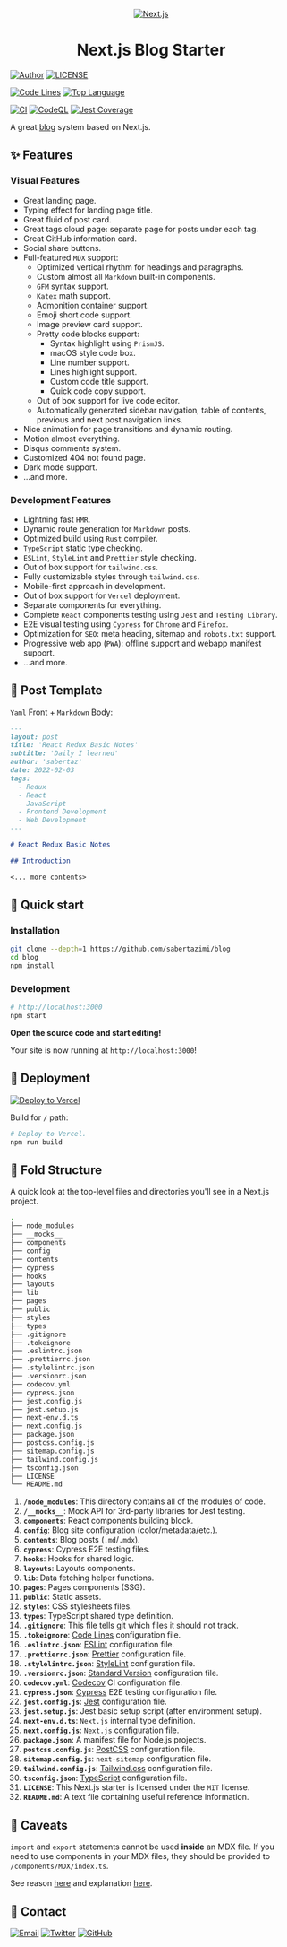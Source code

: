 <p align="center">
  <a href="https://www.nextjs.org">
    <img
      src="./.github/banner.png"
      alt="Next.js"
    />
  </a>
</p>
<h1 align="center">
  Next.js Blog Starter
</h1>

[![Author](https://img.shields.io/badge/author-sabertaz-lightgrey?style=for-the-badge)](https://github.com/sabertazimi)
[![LICENSE](https://img.shields.io/github/license/sabertazimi/blog?style=for-the-badge)](https://github.com/sabertazimi/blog/blob/main/LICENSE)

[![Code Lines](https://tokei.rs/b1/github/sabertazimi/blog?style=for-the-badge&logo=visualstudiocode)](https://github.com/sabertazimi/blog)
[![Top Language](https://img.shields.io/github/languages/top/sabertazimi/blog?logo=typescript&style=for-the-badge)](https://github.com/https://github.com/sabertazimi/blog/search?l=typescript)

[![CI](https://img.shields.io/github/actions/workflow/status/sabertazimi/blog/ci.yml?branch=main&style=for-the-badge&logo=github)](https://github.com/sabertazimi/blog/actions/workflows/ci.yml)
[![CodeQL](https://img.shields.io/github/actions/workflow/status/sabertazimi/blog/codeql-analysis.yml?branch=main&label=CodeQL&logo=github&style=for-the-badge)](https://github.com/sabertazimi/blog/actions/workflows/codeql-analysis.yml)
[![Jest Coverage](https://img.shields.io/codecov/c/github/sabertazimi/blog?logo=codecov&style=for-the-badge)](https://codecov.io/gh/sabertazimi/blog)

A great [blog](https://blog.tazimi.dev) system based on Next.js.

## :sparkles: Features

### Visual Features

- Great landing page.
- Typing effect for landing page title.
- Great fluid of post card.
- Great tags cloud page: separate page for posts under each tag.
- Great GitHub information card.
- Social share buttons.
- Full-featured `MDX` support:
  - Optimized vertical rhythm for headings and paragraphs.
  - Custom almost all `Markdown` built-in components.
  - `GFM` syntax support.
  - `Katex` math support.
  - Admonition container support.
  - Emoji short code support.
  - Image preview card support.
  - Pretty code blocks support:
    - Syntax highlight using `PrismJS`.
    - macOS style code box.
    - Line number support.
    - Lines highlight support.
    - Custom code title support.
    - Quick code copy support.
  - Out of box support for live code editor.
  - Automatically generated sidebar navigation,
    table of contents, previous and next post navigation links.
- Nice animation for page transitions and dynamic routing.
- Motion almost everything.
- Disqus comments system.
- Customized 404 not found page.
- Dark mode support.
- ...and more.

### Development Features

- Lightning fast `HMR`.
- Dynamic route generation for `Markdown` posts.
- Optimized build using `Rust` compiler.
- `TypeScript` static type checking.
- `ESLint`, `StyleLint` and `Prettier` style checking.
- Out of box support for `tailwind.css`.
- Fully customizable styles through `tailwind.css`.
- Mobile-first approach in development.
- Out of box support for `Vercel` deployment.
- Separate components for everything.
- Complete `React` components testing using `Jest` and `Testing Library`.
- E2E visual testing using `Cypress` for `Chrome` and `Firefox`.
- Optimization for `SEO`: meta heading, sitemap and `robots.txt` support.
- Progressive web app (`PWA`): offline support and webapp manifest support.
- ...and more.

## :bookmark_tabs: Post Template

`Yaml` Front + `Markdown` Body:

```markdown
---
layout: post
title: 'React Redux Basic Notes'
subtitle: 'Daily I learned'
author: 'sabertaz'
date: 2022-02-03
tags:
  - Redux
  - React
  - JavaScript
  - Frontend Development
  - Web Development
---

# React Redux Basic Notes

## Introduction

<... more contents>
```

## :rocket: Quick start

### Installation

```bash
git clone --depth=1 https://github.com/sabertazimi/blog
cd blog
npm install
```

### Development

```bash
# http://localhost:3000
npm start
```

**Open the source code and start editing!**

Your site is now running at `http://localhost:3000`!

## :stars: Deployment

[![Deploy to Vercel](https://vercel.com/button)](https://vercel.com/new/clone?repository-url=https%3A%2F%2Fgithub.com%2Fsabertazimi%2Fblog&project-name=blog&repo-name=blog&demo-title=Sabertaz%20Blog&demo-url=https%3A%2F%2Fblog.tazimi.dev)

Build for `/` path:

```bash
# Deploy to Vercel.
npm run build
```

## :open_file_folder: Fold Structure

A quick look at the top-level files and directories you'll see in a Next.js project.

```bash
.
├── node_modules
├── __mocks__
├── components
├── config
├── contents
├── cypress
├── hooks
├── layouts
├── lib
├── pages
├── public
├── styles
├── types
├── .gitignore
├── .tokeignore
├── .eslintrc.json
├── .prettierrc.json
├── .stylelintrc.json
├── .versionrc.json
├── codecov.yml
├── cypress.json
├── jest.config.js
├── jest.setup.js
├── next-env.d.ts
├── next.config.js
├── package.json
├── postcss.config.js
├── sitemap.config.js
├── tailwind.config.js
├── tsconfig.json
├── LICENSE
└── README.md
```

1. **`/node_modules`**: This directory contains all of the modules of code.
2. **`/__mocks__`**: Mock API for 3rd-party libraries for Jest testing.
3. **`components`**: React components building block.
4. **`config`**: Blog site configuration (color/metadata/etc.).
5. **`contents`**: Blog posts (`.md`/`.mdx`).
6. **`cypress`**: Cypress E2E testing files.
7. **`hooks`**: Hooks for shared logic.
8. **`layouts`**: Layouts components.
9. **`lib`**: Data fetching helper functions.
10. **`pages`**: Pages components (SSG).
11. **`public`**: Static assets.
12. **`styles`**: CSS stylesheets files.
13. **`types`**: TypeScript shared type definition.
14. **`.gitignore`**: This file tells git which files it should not track.
15. **`.tokeignore`**: [Code Lines](https://github.com/XAMPPRocky/tokei) configuration file.
16. **`.eslintrc.json`**: [ESLint](https://eslint.org) configuration file.
17. **`.prettierrc.json`**: [Prettier](https://prettier.io) configuration file.
18. **`.stylelintrc.json`**: [StyleLint](https://stylelint.io) configuration file.
19. **`.versionrc.json`**: [Standard Version](https://github.com/conventional-changelog/standard-version) configuration file.
20. **`codecov.yml`**: [Codecov](https://codecov.io) CI configuration file.
21. **`cypress.json`**: [Cypress](https://cypress.io) E2E testing configuration file.
22. **`jest.config.js`**: [Jest](https://jestjs.io) configuration file.
23. **`jest.setup.js`**: Jest basic setup script (after environment setup).
24. **`next-env.d.ts`**: `Next.js` internal type definition.
25. **`next.config.js`**: `Next.js` configuration file.
26. **`package.json`**: A manifest file for Node.js projects.
27. **`postcss.config.js`**: [PostCSS](https://postcss.org) configuration file.
28. **`sitemap.config.js`**: `next-sitemap` configuration file.
29. **`tailwind.config.js`**: [Tailwind.css](https://tailwindcss.com) configuration file.
30. **`tsconfig.json`**: [TypeScript](https://www.typescriptlang.org) configuration file.
31. **`LICENSE`**: This Next.js starter is licensed under the `MIT` license.
32. **`README.md`**: A text file containing useful reference information.

## :construction: Caveats

`import` and `export` statements cannot be used **inside** an MDX file.
If you need to use components in your MDX files,
they should be provided to `/components/MDX/index.ts`.

See reason [here](https://github.com/hashicorp/next-mdx-remote#import--export)
and explanation [here](https://github.com/hashicorp/next-mdx-remote/issues/143#issuecomment-1043067293).

## :bookmark: Contact

[![Email](https://img.shields.io/badge/-Gmail-ea4335?style=for-the-badge&logo=gmail&logoColor=white)](mailto:sabertazimi@gmail.com)
[![Twitter](https://img.shields.io/badge/-Twitter-1da1f2?style=for-the-badge&logo=twitter&logoColor=white)](https://twitter.com/sabertazimi)
[![GitHub](https://img.shields.io/badge/-GitHub-181717?style=for-the-badge&logo=github&logoColor=white)](https://github.com/sabertazimi)
